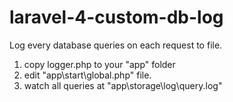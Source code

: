 laravel-4-custom-db-log
=======================

Log every database queries on each request to file.

1. copy logger.php to your "app" folder
2. edit "app\start\global.php" file.
3. watch all queries at "app\storage\log\query.log"

